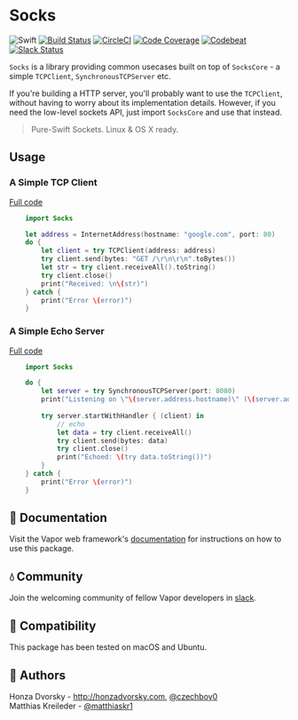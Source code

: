 # Socks

![Swift](http://img.shields.io/badge/swift-3.0-brightgreen.svg)
[![Build Status](https://travis-ci.org/vapor/core.svg?branch=master)](https://travis-ci.org/vapor/socks)
[![CircleCI](https://circleci.com/gh/vapor/core.svg?style=shield)](https://circleci.com/gh/vapor/socks)
[![Code Coverage](https://codecov.io/gh/vapor/core/branch/master/graph/badge.svg)](https://codecov.io/gh/vapor/socks)
[![Codebeat](https://codebeat.co/badges/a793ad97-47e3-40d9-82cf-2aafc516ef4e)](https://codebeat.co/projects/github-com-vapor-socks)
[![Slack Status](http://vapor.team/badge.svg)](http://vapor.team)

`Socks` is a library providing common usecases built on top of `SocksCore` - a simple `TCPClient`, `SynchronousTCPServer` etc.

If you're building a HTTP server, you'll probably want to use the `TCPClient`, without having to worry about its implementation details. However, if you need the low-level sockets API, just import `SocksCore` and use that instead.

> Pure-Swift Sockets. Linux & OS X ready.

## Usage
	
### A Simple TCP Client

[Full code](https://github.com/vapor/socks/blob/master/Sources/SocksExampleTCPClient/main.swift)

```swift
	import Socks

	let address = InternetAddress(hostname: "google.com", port: 80)
	do {
	    let client = try TCPClient(address: address)
	    try client.send(bytes: "GET /\r\n\r\n".toBytes())
	    let str = try client.receiveAll().toString()
	    try client.close()
	    print("Received: \n\(str)")
	} catch {
	    print("Error \(error)")
	}
```

### A Simple Echo Server

[Full code](https://github.com/vapor/socks/blob/master/Sources/SocksExampleTCPServer/main.swift)

```swift
    import Socks

	do {
	    let server = try SynchronousTCPServer(port: 8080)
	    print("Listening on \"\(server.address.hostname)\" (\(server.address.addressFamily)) \(server.address.port)")
	    
	    try server.startWithHandler { (client) in
	        // echo
	        let data = try client.receiveAll()
	        try client.send(bytes: data)
	        try client.close()
	        print("Echoed: \(try data.toString())")
	    }
	} catch {
	    print("Error \(error)")
	}
```

## 📖 Documentation

Visit the Vapor web framework's [documentation](http://docs.vapor.codes) for instructions on how to use this package.

## 💧 Community

Join the welcoming community of fellow Vapor developers in [slack](http://vapor.team).

## 🔧 Compatibility

This package has been tested on macOS and Ubuntu.

## 👥 Authors

Honza Dvorsky - http://honzadvorsky.com, [@czechboy0](http://twitter.com/czechboy0)  
Matthias Kreileder - [@matthiaskr1](https://twitter.com/matthiaskr1)
